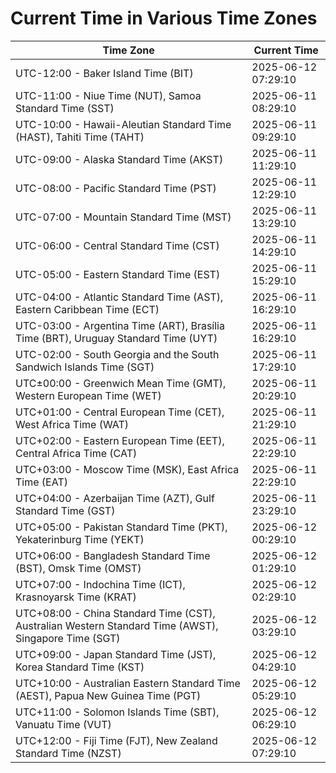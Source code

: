 # Current Time in Various Time Zones

| Time Zone | Current Time |
|-----------|--------------|
| UTC-12:00 - Baker Island Time (BIT) | 2025-06-12 07:29:10 |
| UTC-11:00 - Niue Time (NUT), Samoa Standard Time (SST) | 2025-06-11 08:29:10 |
| UTC-10:00 - Hawaii-Aleutian Standard Time (HAST), Tahiti Time (TAHT) | 2025-06-11 09:29:10 |
| UTC-09:00 - Alaska Standard Time (AKST) | 2025-06-11 11:29:10 |
| UTC-08:00 - Pacific Standard Time (PST) | 2025-06-11 12:29:10 |
| UTC-07:00 - Mountain Standard Time (MST) | 2025-06-11 13:29:10 |
| UTC-06:00 - Central Standard Time (CST) | 2025-06-11 14:29:10 |
| UTC-05:00 - Eastern Standard Time (EST) | 2025-06-11 15:29:10 |
| UTC-04:00 - Atlantic Standard Time (AST), Eastern Caribbean Time (ECT) | 2025-06-11 16:29:10 |
| UTC-03:00 - Argentina Time (ART), Brasília Time (BRT), Uruguay Standard Time (UYT) | 2025-06-11 16:29:10 |
| UTC-02:00 - South Georgia and the South Sandwich Islands Time (SGT) | 2025-06-11 17:29:10 |
| UTC±00:00 - Greenwich Mean Time (GMT), Western European Time (WET) | 2025-06-11 20:29:10 |
| UTC+01:00 - Central European Time (CET), West Africa Time (WAT) | 2025-06-11 21:29:10 |
| UTC+02:00 - Eastern European Time (EET), Central Africa Time (CAT) | 2025-06-11 22:29:10 |
| UTC+03:00 - Moscow Time (MSK), East Africa Time (EAT) | 2025-06-11 22:29:10 |
| UTC+04:00 - Azerbaijan Time (AZT), Gulf Standard Time (GST) | 2025-06-11 23:29:10 |
| UTC+05:00 - Pakistan Standard Time (PKT), Yekaterinburg Time (YEKT) | 2025-06-12 00:29:10 |
| UTC+06:00 - Bangladesh Standard Time (BST), Omsk Time (OMST) | 2025-06-12 01:29:10 |
| UTC+07:00 - Indochina Time (ICT), Krasnoyarsk Time (KRAT) | 2025-06-12 02:29:10 |
| UTC+08:00 - China Standard Time (CST), Australian Western Standard Time (AWST), Singapore Time (SGT) | 2025-06-12 03:29:10 |
| UTC+09:00 - Japan Standard Time (JST), Korea Standard Time (KST) | 2025-06-12 04:29:10 |
| UTC+10:00 - Australian Eastern Standard Time (AEST), Papua New Guinea Time (PGT) | 2025-06-12 05:29:10 |
| UTC+11:00 - Solomon Islands Time (SBT), Vanuatu Time (VUT) | 2025-06-12 06:29:10 |
| UTC+12:00 - Fiji Time (FJT), New Zealand Standard Time (NZST) | 2025-06-12 07:29:10 |
